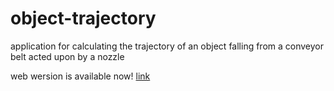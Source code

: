 # object-trajectory
application for calculating the trajectory of an object falling from a conveyor belt acted upon by a nozzle

web wersion is available now!
[link](object-trajectory.pages.dev)
